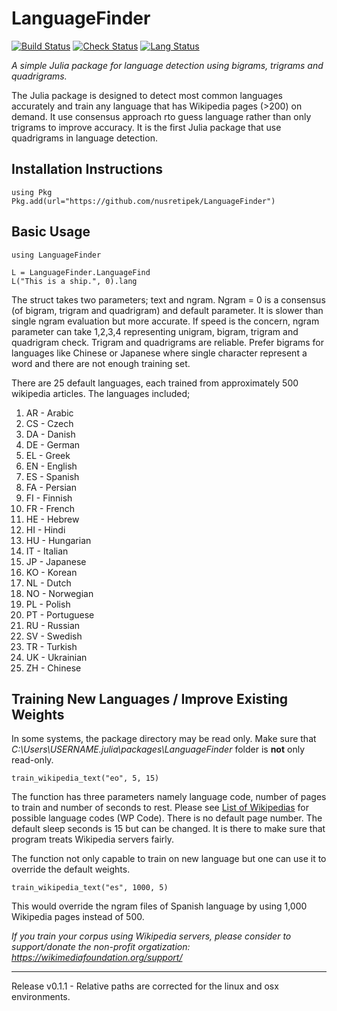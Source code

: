 # LanguageFinder

[![Build Status](https://travis-ci.com/nusretipek/LanguageFinder.svg?branch=main)](https://travis-ci.com/nusretipek/LanguageFinder)
[![Check Status](https://img.shields.io/github/checks-status/nusretipek/LanguageFinder/main)](https://img.shields.io/github/checks-status/nusretipek/LanguageFinder/main)
[![Lang Status](https://img.shields.io/github/languages/top/nusretipek/LanguageFinder)](https://img.shields.io/github/languages/top/nusretipek/LanguageFinder)

*A simple Julia package for language detection using bigrams, trigrams and quadrigrams.*

The Julia package is designed to detect most common languages accurately and train any language that has Wikipedia pages (>200) on demand. It use consensus approach rto guess language rather than only trigrams to improve accuracy. It is the first Julia package that use quadrigrams in language detection.    

## Installation Instructions

```
using Pkg
Pkg.add(url="https://github.com/nusretipek/LanguageFinder")
```

## Basic Usage

```
using LanguageFinder

L = LanguageFinder.LanguageFind
L("This is a ship.", 0).lang
```

The struct takes two parameters; text and ngram. Ngram = 0 is a consensus (of bigram, trigram and quadrigram) and default parameter. It is slower than single ngram evaluation but more accurate. If speed is the concern, ngram parameter can take 1,2,3,4 representing unigram, bigram, trigram and quadrigram check. Trigram and quadrigrams are reliable. Prefer bigrams for languages like Chinese or Japanese where single character represent a word and there are not enough training set. 

There are 25 default languages, each trained from approximately 500 wikipedia articles. The languages included;
1. AR - Arabic
2. CS - Czech
3. DA - Danish
4. DE - German
5. EL - Greek
6. EN - English
7. ES - Spanish
8. FA - Persian
9. FI - Finnish
10. FR - French
11. HE - Hebrew
12. HI - Hindi
13. HU - Hungarian
14. IT - Italian
15. JP - Japanese
16. KO - Korean
17. NL - Dutch
18. NO - Norwegian
19. PL - Polish
20. PT - Portuguese
21. RU - Russian
22. SV - Swedish
23. TR - Turkish
24. UK - Ukrainian
25. ZH - Chinese

## Training New Languages / Improve Existing Weights
In some systems, the package directory may be read only. Make sure that *C:\Users\USERNAME\.julia\packages\LanguageFinder* folder is **not** only read-only. 

```
train_wikipedia_text("eo", 5, 15)
```

The function has three parameters namely language code, number of pages to train and number of seconds to rest. 
Please see [List of Wikipedias](https://en.wikipedia.org/wiki/List_of_Wikipedias) for possible language codes (WP Code). There is no default page number. The default sleep seconds is 15 but can be changed. It is there to make sure that program treats Wikipedia servers fairly. 

The function not only capable to train on new language but one can use it to override the default weights. 

```
train_wikipedia_text("es", 1000, 5)
```

This would override the ngram files of Spanish language by using 1,000 Wikipedia pages instead of 500.  

*If you train your corpus using Wikipedia servers, please consider to support/donate the non-profit orgatization: https://wikimediafoundation.org/support/*

<hr>

Release v0.1.1 - Relative paths are corrected for the linux and osx environments.  
